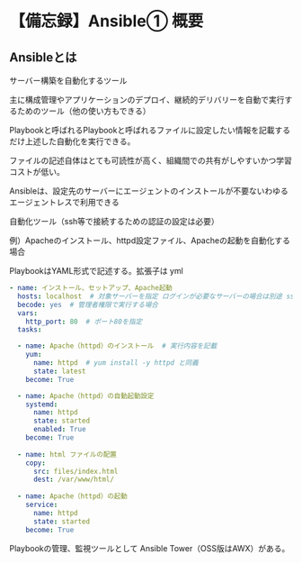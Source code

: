 # 【備忘録】Ansible① 概要

## Ansibleとは

サーバー構築を自動化するツール

主に構成管理やアプリケーションのデプロイ、継続的デリバリーを自動で実行するためのツール（他の使い方もできる）

Playbookと呼ばれるPlaybookと呼ばれるファイルに設定したい情報を記載するだけ上述した自動化を実行できる。

ファイルの記述自体はとても可読性が高く、組織間での共有がしやすいかつ学習コストが低い。

Ansibleは、設定先のサーバーにエージェントのインストールが不要ないわゆるエージェントレスで利用できる

自動化ツール（ssh等で接続するための認証の設定は必要）



例）Apacheのインストール、httpd設定ファイル、Apacheの起動を自動化する場合

PlaybookはYAML形式で記述する。拡張子は yml

```YAML
- name: インストール、セットアップ、Apache起動
  hosts: localhost  # 対象サーバーを指定 ログインが必要なサーバーの場合は別途 ssh の設定が必要
  becode: yes  # 管理者権限で実行する場合
  vars:
    http_port: 80  # ポート80を指定
  tasks:

  - name: Apache（httpd）のインストール  # 実行内容を記載
    yum:
      name: httpd  # yum install -y httpd と同義
      state: latest
    become: True

  - name: Apache（httpd）の自動起動設定
    systemd:
      name: httpd
      state: started
      enabled: True
    become: True
 
  - name: html ファイルの配置
    copy:
      src: files/index.html
      dest: /var/www/html/
  
  - name: Apache（httpd）の起動
    service:
      name: httpd
      state: started
    become: True

```



Playbookの管理、監視ツールとして Ansible Tower（OSS版はAWX）がある。
